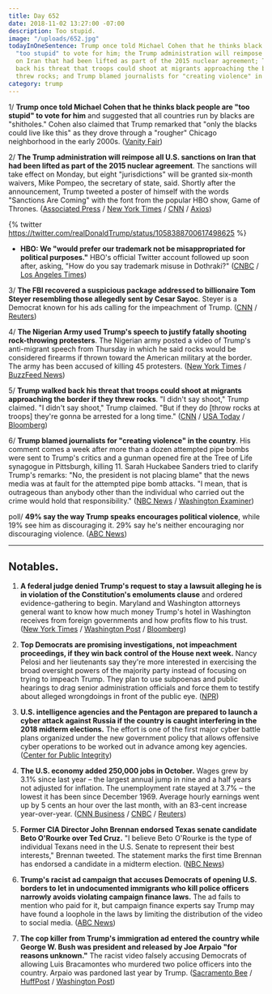 ```yaml
---
title: Day 652
date: 2018-11-02 13:27:00 -07:00
description: Too stupid.
image: "/uploads/652.jpg"
todayInOneSentence: Trump once told Michael Cohen that he thinks black people are
  "too stupid" to vote for him; the Trump administration will reimpose all U.S. sanctions
  on Iran that had been lifted as part of the 2015 nuclear agreement; Trump walked
  back his threat that troops could shoot at migrants approaching the border if they
  threw rocks; and Trump blamed journalists for "creating violence" in the country.
category: trump
---
```


1/ **Trump once told Michael Cohen that he thinks black people are "too stupid" to vote for him** and suggested that all countries run by blacks are "shitholes." Cohen also claimed that Trump remarked that "only the blacks could live like this" as they drove through a "rougher" Chicago neighborhood in the early 2000s. ([Vanity Fair](https://www.vanityfair.com/news/2018/11/michael-cohen-trump-racist-language))

2/ **The Trump administration will reimpose all U.S. sanctions on Iran that had been lifted as part of the 2015 nuclear agreement**. The sanctions will take effect on Monday, but eight "jurisdictions" will be granted six-month waivers, Mike Pompeo, the secretary of state, said. Shortly after the announcement, Trump tweeted a poster of himself with the words "Sanctions Are Coming" with the font from the popular HBO show, Game of Thrones. ([Associated Press](https://apnews.com/8740cd7cc98646fa883984e03cea178b) / [New York Times](https://www.nytimes.com/2018/11/02/world/middleeast/us-iran-sanctions-oil-waivers.html) / [CNN](https://www.cnn.com/2018/11/02/politics/pompeo-iran-sanction-exemptions/index.html) / [Axios](https://www.axios.com/trump-to-reimpose-iran-sanctions-oil-imports-75055fd9-d194-422c-95ca-b77d83aaf9e2.html))

{% twitter https://twitter.com/realDonaldTrump/status/1058388700617498625 %}

* **HBO: We "would prefer our trademark not be misappropriated for political purposes."** HBO's official Twitter account followed up soon after, asking, "How do you say trademark misuse in Dothraki?" ([CNBC](https://www.cnbc.com/2018/11/02/hbo-responds-to-trumps-game-of-thrones-tweet.html) / [Los Angeles Times](http://www.latimes.com/entertainment/la-et-entertainment-news-updates-2018-game-of-thrones-cast-and-hbo-aren-t-1541183237-htmlstory.html))

3/ **The FBI recovered a suspicious package addressed to billionaire Tom Steyer resembling those allegedly sent by Cesar Sayoc**. Steyer is a Democrat known for his ads calling for the impeachment of Trump. ([CNN](https://www.cnn.com/2018/11/02/politics/fbi-tom-steyer-suspicious-package/index.html) / [Reuters](https://www.reuters.com/article/us-usa-packages-steyer/fbi-confirms-suspicious-package-sent-to-tom-steyer-idUSKCN1N72DU))

4/ **The Nigerian Army used Trump's speech to justify fatally shooting rock-throwing protesters**. The Nigerian army posted a video of Trump's anti-migrant speech from Thursday in which he said rocks would be considered firearms if thrown toward the American military at the border. The army has been accused of killing 45 protesters. ([New York Times](https://www.nytimes.com/2018/11/02/world/africa/nigeria-trump-rocks.html) / [BuzzFeed News](https://www.buzzfeednews.com/article/matthewchampion/trump-mexico-migrant-caravan-rocks-firearms-nigeria))

5/ **Trump walked back his threat that troops could shoot at migrants approaching the border if they threw rocks**. "I didn't say shoot," Trump claimed. "I didn't say shoot," Trump claimed. "But if they do \[throw rocks at troops\] they're gonna be arrested for a long time." ([CNN](https://www.cnn.com/2018/11/02/politics/donald-trump-rock-throwing-migrants/index.html) / [USA Today](https://www.usatoday.com/story/news/politics/2018/11/02/president-trump-says-migrants-arrested-throwing-stones-military-border/1860144002/) / [Bloomberg](https://www.bloomberg.com/news/articles/2018-11-02/trump-says-military-won-t-shoot-rock-throwing-migrants-at-border))

6/ **Trump blamed journalists for "creating violence" in the country**. His comment comes a week after more than a dozen attempted pipe bombs were sent to Trump's critics and a gunman opened fire at the Tree of Life synagogue in Pittsburgh, killing 11. Sarah Huckabee Sanders tried to clarify Trump's remarks: "No, the president is not placing blame" that the news media was at fault for the attempted pipe bomb attacks. "I mean, that is outrageous than anybody other than the individual who carried out the crime would hold that responsibility." ([NBC News](https://www.nbcnews.com/politics/white-house/trump-fake-news-creating-violence-n930576) / [Washington Examiner](https://www.washingtonexaminer.com/news/trump-blames-fake-news-for-creating-violence))

poll/ **49% say the way Trump speaks encourages political violence**, while 19% see him as discouraging it. 29% say he's neither encouraging nor discouraging violence. ([ABC News](https://abcnews.go.com/Politics/half-trump-encourages-political-violence-media-poll/story?id=58924536))

---

## Notables.

1. **A federal judge denied Trump's request to stay a lawsuit alleging he is in violation of the Constitution's emoluments clause** and ordered evidence-gathering to begin. Maryland and Washington attorneys general want to know how much money Trump's hotel in Washington receives from foreign governments and how profits flow to his trust. ([New York Times](https://www.nytimes.com/2018/11/02/us/politics/trump-emoluments-lawsuit-evidence.html) / [Washington Post](https://www.washingtonpost.com/politics/judge-denies-trumps-request-for-stay-in-emoluments-case/2018/11/02/aa87611c-dec8-11e8-b3f0-62607289efee_story.html?utm_term=.4380ea9bf485) / [Bloomberg](https://www.bloomberg.com/news/articles/2018-11-02/trump-is-step-closer-to-turning-over-records-after-court-ruling))

2. **Top Democrats are promising investigations, not impeachment proceedings, if they win back control of the House next week.** Nancy Pelosi and her lieutenants say they're more interested in exercising the broad oversight powers of the majority party instead of focusing on trying to impeach Trump. They plan to use subpoenas and public hearings to drag senior administration officials and force them to testify about alleged wrongdoings in front of the public eye. ([NPR](https://www.npr.org/2018/11/02/662112853/democrats-say-house-majority-would-mean-investigative-barrage-not-impeachment))

3. **U.S. intelligence agencies and the Pentagon are prepared to launch a cyber attack against Russia if the country is caught interfering in the 2018 midterm elections.** The effort is one of the first major cyber battle plans organized under the new government policy that allows offensive cyber operations to be worked out in advance among key agencies. ([Center for Public Integrity](https://www.publicintegrity.org/2018/11/02/22421/pentagon-has-prepared-cyber-attack-against-russia))

4. **The U.S. economy added 250,000 jobs in October.** Wages grew by 3.1% since last year – the largest annual jump in nine and a half years not adjusted for inflation. The unemployment rate stayed at 3.7% – the lowest it has been since December 1969. Average hourly earnings went up by 5 cents an hour over the last month, with an 83-cent increase year-over-year. ([CNN Business](https://www.cnn.com/2018/11/02/economy/jobs-report-october/index.html) / [CNBC](https://www.cnbc.com/2018/11/02/us-created-250000-jobs-in-oct-vs-190000-jobs-expected.html) / [Reuters](https://www.reuters.com/article/us-usa-economy/u-s-job-growth-seen-accelerating-strong-annual-wage-gain-expected-idUSKCN1N70AJ))

5. **Former CIA Director John Brennan endorsed Texas senate candidate Beto O'Rourke over Ted Cruz.** "I believe Beto O'Rourke is the type of individual Texans need in the U.S. Senate to represent their best interests," Brennan tweeted. The statement marks the first time Brennan has endorsed a candidate in a midterm election. ([NBC News](https://www.nbcnews.com/politics/politics-news/midterms-2018-4-days-november-6-n930251))

6. **Trump's racist ad campaign that accuses Democrats of opening U.S. borders to let in undocumented immigrants who kill police officers narrowly avoids violating campaign finance laws.** The ad fails to mention who paid for it, but campaign finance experts say Trump may have found a loophole in the laws by limiting the distribution of the video to social media. ([ABC News](https://abcnews.go.com/Politics/trumps-controversial-anti-immigrant-video-skirts-rules-political/story?id=58912789))

7. **The cop killer from Trump's immigration ad entered the country while George W. Bush was president and released by Joe Arpaio "for reasons unknown."** The racist video falsely accusing Democrats of allowing Luis Bracamontes who murdered two police officers into the country. Arpaio was pardoned last year by Trump. ([Sacramento Bee](https://www.sacbee.com/news/politics-government/election/article220960015.html) / [HuffPost](https://www.yahoo.com/news/cop-killer-trump-video-returned-014328855.html) / [Washington Post](https://www.washingtonpost.com/politics/2018/11/02/trumps-new-immigration-ad-was-panned-racist-turns-out-it-was-also-based-falsehood/))